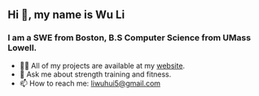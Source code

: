 ## Hi 👋, my name is Wu Li
### I am a SWE from Boston, B.S Computer Science from UMass Lowell.

- 👨‍💻 All of my projects are available at my [website](wuhuili.com).
- 💬 Ask me about strength training and fitness.
- 📫 How to reach me: liwuhui5@gmail.com
